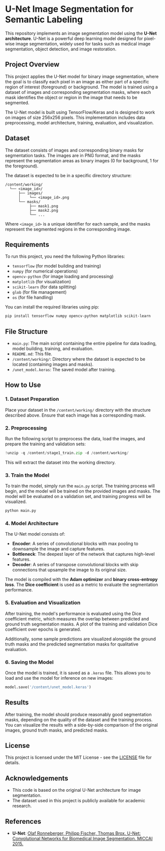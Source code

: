 # U-Net Image Segmentation for Semantic Labeling

This repository implements an image segmentation model using the **U-Net architecture**. U-Net is a powerful deep learning model designed for pixel-wise image segmentation, widely used for tasks such as medical image segmentation, object detection, and image restoration.

## Project Overview

This project applies the U-Net model for binary image segmentation, where the goal is to classify each pixel in an image as either part of a specific region of interest (foreground) or background. The model is trained using a dataset of images and corresponding segmentation masks, where each mask identifies the object or region in the image that needs to be segmented.

The U-Net model is built using TensorFlow/Keras and is designed to work on images of size 256x256 pixels. This implementation includes data preprocessing, model architecture, training, evaluation, and visualization.

## Dataset

The dataset consists of images and corresponding binary masks for segmentation tasks. The images are in PNG format, and the masks represent the segmentation areas as binary images (0 for background, 1 for the foreground).

The dataset is expected to be in a specific directory structure:

```
/content/working/
  └── <image_id>/
      ├── images/
      │    └── <image_id>.png
      └── masks/
           ├── mask1.png
           ├── mask2.png
           └── ...
```

Where `<image_id>` is a unique identifier for each sample, and the masks represent the segmented regions in the corresponding image.

## Requirements

To run this project, you need the following Python libraries:

- `tensorflow` (for model building and training)
- `numpy` (for numerical operations)
- `opencv-python` (for image loading and processing)
- `matplotlib` (for visualization)
- `scikit-learn` (for data splitting)
- `glob` (for file management)
- `os` (for file handling)

You can install the required libraries using pip:

```bash
pip install tensorflow numpy opencv-python matplotlib scikit-learn
```

## File Structure

- `main.py`: The main script containing the entire pipeline for data loading, model building, training, and evaluation.
- `README.md`: This file.
- `/content/working/`: Directory where the dataset is expected to be located (containing images and masks).
- `/unet_model.keras`: The saved model after training.

## How to Use

### 1. Dataset Preparation

Place your dataset in the `/content/working/` directory with the structure described above. Ensure that each image has a corresponding mask.

### 2. Preprocessing

Run the following script to preprocess the data, load the images, and prepare the training and validation sets:

```python
!unzip -q /content/stage1_train.zip -d /content/working/
```

This will extract the dataset into the working directory.

### 3. Train the Model

To train the model, simply run the `main.py` script. The training process will begin, and the model will be trained on the provided images and masks. The model will be evaluated on a validation set, and training progress will be visualized.

```bash
python main.py
```

### 4. Model Architecture

The U-Net model consists of:
- **Encoder**: A series of convolutional blocks with max pooling to downsample the image and capture features.
- **Bottleneck**: The deepest layer of the network that captures high-level features.
- **Decoder**: A series of transpose convolutional blocks with skip connections that upsample the image to its original size.

The model is compiled with the **Adam optimizer** and **binary cross-entropy loss**. The **Dice coefficient** is used as a metric to evaluate the segmentation performance.

### 5. Evaluation and Visualization

After training, the model's performance is evaluated using the Dice coefficient metric, which measures the overlap between predicted and ground truth segmentation masks. A plot of the training and validation Dice coefficient over epochs is generated.

Additionally, some sample predictions are visualized alongside the ground truth masks and the predicted segmentation masks for qualitative evaluation.

### 6. Saving the Model

Once the model is trained, it is saved as a `.keras` file. This allows you to load and use the model for inference on new images:

```python
model.save('/content/unet_model.keras')
```

## Results

After training, the model should produce reasonably good segmentation masks, depending on the quality of the dataset and the training process. You can visualize the results with a side-by-side comparison of the original images, ground truth masks, and predicted masks.

## License

This project is licensed under the MIT License - see the [LICENSE](LICENSE) file for details.

## Acknowledgements

- This code is based on the original U-Net architecture for image segmentation.
- The dataset used in this project is publicly available for academic research.

## References

- **U-Net**: [Olaf Ronneberger, Philipp Fischer, Thomas Brox. U-Net: Convolutional Networks for Biomedical Image Segmentation. MICCAI 2015.](https://arxiv.org/abs/1505.04597)
